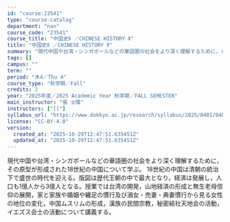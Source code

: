 ```yaml
---
id: "course:23541"
type: "course-catalog"
department: "nan"
course_code: "23541"
course_title: "中国史Ⅱ ／CHINESE HISTORY Ⅱ"
title: "中国史Ⅱ ／CHINESE HISTORY Ⅱ"
summary: "現代中国や台湾・シンガポールなどの華語圏の社会をより深く理解するために，その原型が形成された18世紀の中国について学ぶ。 18世紀の中国は清朝の統治下で盛世の時代を迎える。版図は歴代王朝の中で最大となり，経済は発展し，人口も1億人から3億人…"
tags: []
campus: ""
term: ""
period: "木4／Thu 4"
course_type: "秋学期／Fall"
credits: 2
year: "2025年度／2025 Academic Year 秋学期／FALL SEMESTER"
main_instructor: "張 士陽"
instructors: ["[]"]
syllabus_url: "https://www.dokkyo.ac.jp/research/syllabus/2025/0401/0401_23541_ja_JP.html"
license: "CC-BY-4.0"
version:
  created_at: "2025-10-29T12:47:51.635451Z"
  updated_at: "2025-10-29T12:47:51.635451Z"
---
```

現代中国や台湾・シンガポールなどの華語圏の社会をより深く理解するために，その原型が形成された18世紀の中国について学ぶ。 18世紀の中国は清朝の統治下で盛世の時代を迎える。版図は歴代王朝の中で最大となり，経済は発展し，人口も1億人から3億人となる。授業では台湾の開発，山地経済の形成と無生老母信仰の展開，家と家族や婚姻や纏足の慣行及び溺女・売妻・典妻慣行から見る女性の地位の変化，中国ムスリムの形成，漢族の民間宗教，秘密結社天地会の活動，イエズス会士の活動について講義する。
